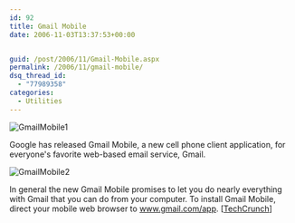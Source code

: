 ```yaml
---
id: 92
title: Gmail Mobile
date: 2006-11-03T13:37:53+00:00


guid: /post/2006/11/Gmail-Mobile.aspx
permalink: /2006/11/gmail-mobile/
dsq_thread_id:
  - "77989358"
categories:
  - Utilities
---
```

<p><img alt="GmailMobile1" src="http://www.merill.net/wp-content/uploads/binary/GmailMobile1.png" border="0" /></p>
<p>Google has released Gmail Mobile, a new cell phone client application, for everyone's favorite web-based email service, Gmail.</p>
<p><img alt="GmailMobile2" src="http://www.merill.net/wp-content/uploads/binary/GmailMobile2.png" border="0" /></p>
<p>In general the new Gmail Mobile promises to let you do nearly everything with Gmail that you can do from your computer. To install Gmail Mobile, direct your mobile web browser to <a href="http://www.gmail.com/app" target="_blank">www.gmail.com/app</a>. [<a href="http://www.techcrunch.com/2006/11/02/gmail-for-mobile-launches-today/">TechCrunch</a>]</p>